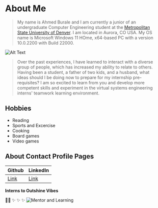# About Me

> My name is Ahmed Burale and I am currently a junior of an undergraduate Computer Engineering student at the [Metropolitan State University of Denver](https://www.msudenver.edu/).
> I am located in Aurora, CO USA. My OS name is Microsoft Windows 11 HOme, x64-based PC with a version 10.0.2200 with Build 22000. 

![Alt Text](https://www.msudenver.edu/wp-content/uploads/2022/02/Campus_002ms_180823cc.jpg)

> Over the past experiences, I have learned to interact with a diverse group of people, which has increased my ability to relate to others. Having been a student, a father of two 
> kids, and a husband, what ideas should I be doing now to prepare for my internship pre-requisites? I am so excited to learn from you and develop more competent skills and 
> experiment in the virtual systems engineering interns' teamwork learning environment.

## Hobbies 

  * Reading 
  * Sports and Excercise
  * Cooking
  * Board games 
  * Video games 

## About Contact Profile Pages ##

Github  | LinkedIn
------------ | -------------
 [Link](https://github.com/ahmedburale) |  [Link](https://www.linkedin.com/in/ahmed-burale-3563b994/)


**Interns to Outshine Vibes**

🧑‍🎓 ✨ ✨ ✨ ![Mentor and Learning](https://idreamcareer.com/wp-content/uploads/2020/03/Tips-for-Interns.jpg)

